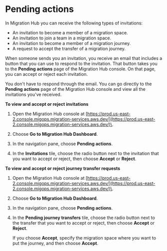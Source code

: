 # Pending actions<a name="pending-actions"></a>

In Migration Hub you can receive the following types of invitations:
+ An invitation to become a member of a migration space\.
+ An invitation to join a team in a migration space\.
+ An invitation to become a member of a migration journey\.
+ A request to accept the transfer of a migration journey\.

When someone sends you an invitation, you receive an email that includes a button that you can use to respond to the invitation\. That button takes you to the **Pending actions** page of the Migration Hub console\. On that page, you can accept or reject each invitation\.

You don't have to respond through the email\. You can go directly to the **Pending actions** page of the Migration Hub console and view all the invitations you've received\.

**To view and accept or reject invitations**

1. Open the Migration Hub console at [https://prod.us-east-2.console.migops.migration-services.aws.dev/](https://prod.us-east-2.console.migops.migration-services.aws.dev/)\.

1. Choose **Go to Migration Hub Dashboard**\.

1. In the navigation pane, choose **Pending actions**\.

1. In the **Invitations** tile, choose the radio button next to the invitation that you want to accept or reject, then choose **Accept** or **Reject**\.

**To view and accept or reject journey transfer requests**

1. Open the Migration Hub console at [https://prod.us-east-2.console.migops.migration-services.aws.dev/](https://prod.us-east-2.console.migops.migration-services.aws.dev/)\.

1. Choose **Go to Migration Hub Dashboard**\.

1. In the navigation pane, choose **Pending actions**\.

1. In the **Pending journey transfers** tile, choose the radio button next to the transfer that you want to accept or reject, then choose **Accept** or **Reject**\.

   If you choose **Accept**, specify the migration space where you want to put the journey, and then choose **Accept**\.